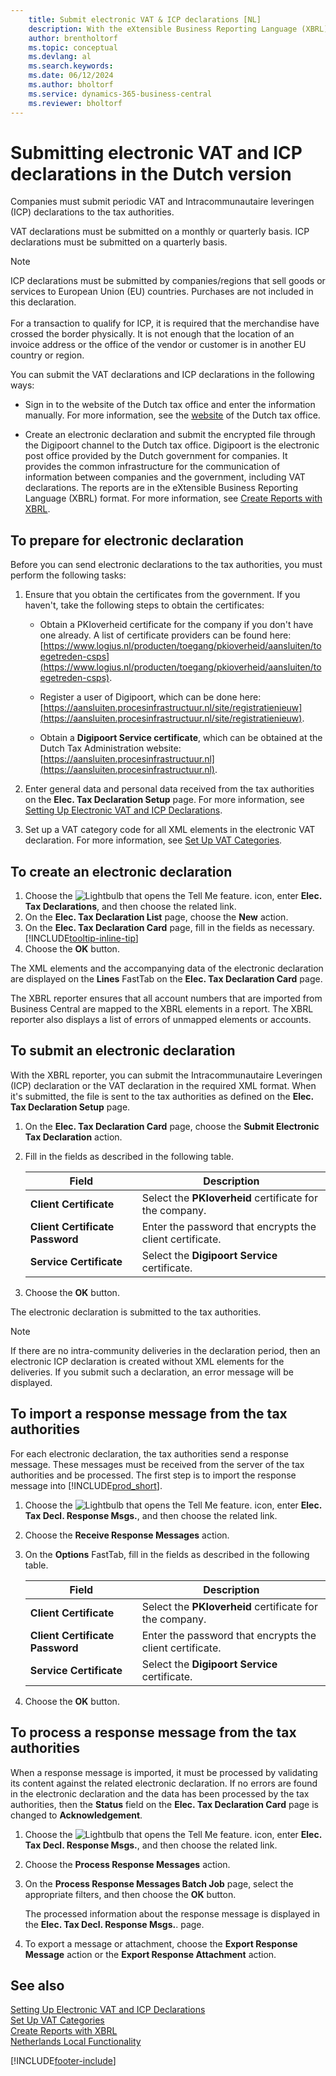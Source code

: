 ```yaml
---
    title: Submit electronic VAT & ICP declarations [NL]
    description: With the eXtensible Business Reporting Language (XBRL) reporter, you can submit the ICP declaration or the VAT declaration in the required XML format.
    author: brentholtorf
    ms.topic: conceptual
    ms.devlang: al
    ms.search.keywords:
    ms.date: 06/12/2024
    ms.author: bholtorf
    ms.service: dynamics-365-business-central
    ms.reviewer: bholtorf
---
```

# Submitting electronic VAT and ICP declarations in the Dutch version
Companies must submit periodic VAT and Intracommunautaire leveringen (ICP) declarations to the tax authorities.  

VAT declarations must be submitted on a monthly or quarterly basis.
ICP declarations must be submitted on a quarterly basis.

> [!NOTE]  
> ICP declarations must be submitted by companies/regions that sell goods or services to European Union (EU) countries. Purchases are not included in this declaration. <br /><br />
For a transaction to qualify for ICP, it is required that the merchandise have crossed the border physically. It is not enough that the location of an invoice address or the office of the vendor or customer is in another EU country or region.  

You can submit the VAT declarations and ICP declarations in the following ways:  

- Sign in to the website of the Dutch tax office and enter the information manually. For more information, see the [website](https://www.belastingdienst.nl/wps/wcm/connect/en/individuals/individuals) of the Dutch tax office.  

- Create an electronic declaration and submit the encrypted file through the Digipoort channel to the Dutch tax office. Digipoort is the electronic post office provided by the Dutch government for companies. It provides the common infrastructure for the communication of information between companies and the government, including VAT declarations. The reports are in the eXtensible Business Reporting Language (XBRL) format. For more information, see [Create Reports with XBRL](../../bi-create-reports-with-xbrl.md).

## To prepare for electronic declaration
Before you can send electronic declarations to the tax authorities, you must perform the following tasks:

1. Ensure that you obtain the certificates from the government. If you haven't, take the following steps to obtain the certificates:

    - Obtain a PKIoverheid certificate for the company if you don't have one already. A list of certificate providers can be found here: [https://www.logius.nl/producten/toegang/pkioverheid/aansluiten/toegetreden-csps](https://www.logius.nl/producten/toegang/pkioverheid/aansluiten/toegetreden-csps).  

    - Register a user of Digipoort, which can be done here: [https://aansluiten.procesinfrastructuur.nl/site/registratienieuw](https://aansluiten.procesinfrastructuur.nl/site/registratienieuw).

    - Obtain a **Digipoort Service certificate**, which can be obtained at the Dutch Tax Administration website: [https://aansluiten.procesinfrastructuur.nl](https://aansluiten.procesinfrastructuur.nl).

2. Enter general data and personal data received from the tax authorities on the **Elec. Tax Declaration Setup** page. For more information, see [Setting Up Electronic VAT and ICP Declarations](how-to-set-up-electronic-vat-and-icp-declarations.md).

3. Set up a VAT category code for all XML elements in the electronic VAT declaration. For more information, see [Set Up VAT Categories](how-to-set-up-vat-categories.md).

## To create an electronic declaration
1. Choose the ![Lightbulb that opens the Tell Me feature.](../../media/ui-search/search_small.png "Tell me what you want to do") icon, enter **Elec. Tax Declarations**, and then choose the related link.  
2. On the **Elec. Tax Declaration List** page, choose the **New** action.  
3. On the **Elec. Tax Declaration Card** page, fill in the fields as necessary. [!INCLUDE[tooltip-inline-tip](../../includes/tooltip-inline-tip_md.md)]  
4. Choose the **OK** button.

The XML elements and the accompanying data of the electronic declaration are displayed on the **Lines** FastTab on the **Elec. Tax Declaration Card** page.

The XBRL reporter ensures that all account numbers that are imported from Business Central are mapped to the XBRL elements in a report. The XBRL reporter also displays a list of errors of unmapped elements or accounts.

## To submit an electronic declaration
With the XBRL reporter, you can submit the Intracommunautaire Leveringen (ICP) declaration or the VAT declaration in the required XML format. When it's submitted, the file is sent to the tax authorities as defined on the **Elec. Tax Declaration Setup** page.

1. On the **Elec. Tax Declaration Card** page, choose the **Submit Electronic Tax Declaration** action.
2. Fill in the fields as described in the following table.

    |Field|Description|  
    |---------------------------------|---------------------------------------|  
    |**Client Certificate**|Select the **PKIoverheid** certificate for the company.|  
    |**Client Certificate Password**|Enter the password that encrypts the client certificate.|
    |**Service Certificate**|Select the **Digipoort Service** certificate.|

3. Choose the **OK** button.  

The electronic declaration is submitted to the tax authorities.

> [!NOTE]  
> If there are no intra-community deliveries in the declaration period, then an electronic ICP declaration is created without XML elements for the deliveries. If you submit such a declaration, an error message will be displayed.

## To import a response message from the tax authorities
For each electronic declaration, the tax authorities send a response message. These messages must be received from the server of the tax authorities
and be processed. The first step is to import the response message into [!INCLUDE[prod_short](../../includes/prod_short.md)].

1. Choose the ![Lightbulb that opens the Tell Me feature.](../../media/ui-search/search_small.png "Tell me what you want to do") icon, enter **Elec. Tax Decl. Response Msgs.**, and then choose the related link.  
2. Choose the **Receive Response Messages** action.  
3. On the **Options** FastTab, fill in the fields as described in the following table.  

    |Field|Description|  
    |---------------------------------|---------------------------------------|  
    |**Client Certificate**|Select the **PKIoverheid** certificate for the company.|  
    |**Client Certificate Password**|Enter the password that encrypts the client certificate.|
    |**Service Certificate**|Select the **Digipoort Service** certificate.|  

4. Choose the **OK** button.

## To process a response message from the tax authorities
When a response message is imported, it must be processed by validating its content against the related electronic declaration. If no errors are found in the electronic declaration and the data has been processed by the tax authorities, then the **Status** field on the **Elec. Tax Declaration Card** page is changed to **Acknowledgement**.

1. Choose the ![Lightbulb that opens the Tell Me feature.](../../media/ui-search/search_small.png "Tell me what you want to do") icon, enter **Elec. Tax Decl. Response Msgs.**, and then choose the related link.  
2. Choose the **Process Response Messages** action.  
3. On the **Process Response Messages Batch Job** page, select the appropriate filters, and then choose the **OK** button.  

    The processed information about the response message is displayed in the **Elec. Tax Decl. Response Msgs.**. page.  

4. To export a message or attachment, choose the **Export Response Message** action or the **Export Response Attachment** action.

## See also  
[Setting Up Electronic VAT and ICP Declarations](how-to-set-up-electronic-vat-and-icp-declarations.md)  
[Set Up VAT Categories](how-to-set-up-vat-categories.md)  
[Create Reports with XBRL](../../bi-create-reports-with-xbrl.md)  
[Netherlands Local Functionality](netherlands-local-functionality.md)


[!INCLUDE[footer-include](../../includes/footer-banner.md)]
